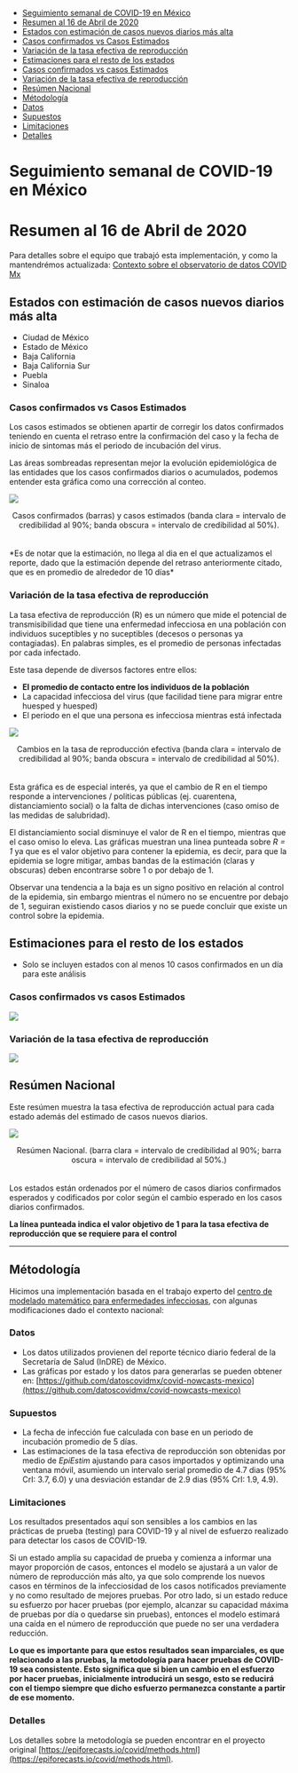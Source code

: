 - [Seguimiento semanal de COVID-19 en México](#seguimiento-semanal-de-covid-19-en-méxico)
- [Resumen al 16 de Abril de 2020](#resumen-al-16-de-abril-de-2020)
 - [Estados con estimación de casos nuevos diarios más alta](#estados-con-estimación-de-casos-nuevos-diarios-más-alta)
  - [Casos confirmados vs Casos Estimados](#casos-confirmados-vs-casos-estimados)
  - [Variación de la tasa efectiva de reproducción](#variación-de-la-tasa-efectiva-de-reproducción)
 - [Estimaciones para el resto de los estados](#estimaciones-para-el-resto-de-los-estados)
  - [Casos confirmados vs casos Estimados](#casos-confirmados-vs-casos-estimados-1)
  - [Variación de la tasa efectiva de reproducción](#variación-de-la-tasa-efectiva-de-reproducción-1)
 - [Resúmen Nacional](#resúmen-nacional)
 - [Métodología](#métodología)
  - [Datos](#datos)
  - [Supuestos](#supuestos)
  - [Limitaciones](#limitaciones)
  - [Detalles](#detalles)


# Seguimiento semanal de COVID-19 en México
# Resumen al 16 de Abril de 2020

Para detalles sobre el equipo que trabajó esta implementación, y como la mantendrémos actualizada: [Contexto sobre el observatorio de datos COVID Mx](https://github.com/datoscovidmx/datoscovidmx.github.io/blob/master/README.md)

## Estados con estimación de casos nuevos diarios más alta

- Ciudad de México
- Estado de México
- Baja California
- Baja California Sur
- Puebla
- Sinaloa

### Casos confirmados vs Casos Estimados

Los casos estimados se obtienen apartir de corregir los datos confirmados teniendo en cuenta el retraso entre la confirmación del caso y la fecha de inicio de sintomas más el periodo de incubación del virus.

Las áreas sombreadas representan mejor la evolución epidemiológica de las entidades que los casos confirmados diarios o acumulados, podemos entender esta gráfica como una corrección al conteo. 

![](https://raw.githubusercontent.com/datoscovidmx/covid-nowcasts-mexico/master/2020-04-16/regional-summary/high_cases_plot.png)

<center>Casos confirmados (barras) y casos estimados (banda clara = intervalo de credibilidad al 90%; banda obscura = intervalo de credibilidad al 50%).</center><br />
<br />
*Es de notar que la estimación, no llega al dia en el que actualizamos el reporte, dado que la estimación depende del retraso anteriormente citado, que es en promedio de alrededor de 10 días*

### Variación de la tasa efectiva de reproducción 

La tasa efectiva de reproducción (R) es un número que mide el potencial de transmisibilidad que tiene una enfermedad infecciosa en una población con individuos suceptibles y no suceptibles (decesos o personas ya contagiadas). En palabras simples, es el promedio de personas infectadas por cada infectado.

Este tasa depende de diversos factores entre ellos:
- **El promedio de contacto entre los individuos de la población**
- La capacidad infecciosa del virus (que facilidad tiene para migrar entre huesped y huesped)
- El periodo en el que una persona es infecciosa mientras está infectada

![](https://raw.githubusercontent.com/datoscovidmx/covid-nowcasts-mexico/master/2020-04-16/regional-summary/high_cases_rt_plot.png)

<center> Cambios en la tasa de reproducción efectiva (banda clara = intervalo de credibilidad al 90%; banda obscura = intervalo de credibilidad al 50%).</center><br />
<br />
Esta gráfica es de especial interés, ya que el cambio de R en el tiempo responde a intervenciones / politicas públicas (ej. cuarentena, distanciamiento social) o la falta de dichas intervenciones (caso omiso de las medidas de salubridad).

El distanciamiento social disminuye el valor de R en el tiempo, mientras que el caso omiso lo eleva. Las gráficas muestran una linea punteada sobre *R = 1* ya que es el valor objetivo para contener la epidemia, es decir, para que la epidemia se logre mitigar, ambas bandas de la estimación (claras y obscuras) deben encontrarse sobre 1 o por debajo de 1.

Observar una tendencia a la baja es un signo positivo en relación al control de la epidemia, sin embargo mientras el número no se encuentre por debajo de 1, seguiran existiendo casos diarios y no se puede concluir que existe un control sobre la epidemia.

## Estimaciones para el resto de los estados

- Solo se incluyen estados con al menos 10 casos confirmados en un día para este análisis

### Casos confirmados vs casos Estimados

![](https://raw.githubusercontent.com/datoscovidmx/covid-nowcasts-mexico/master/2020-04-16/regional-summary/cases_plot.png)

### Variación de la tasa efectiva de reproducción 

![](https://raw.githubusercontent.com/datoscovidmx/covid-nowcasts-mexico/master/2020-04-16/regional-summary/rt_plot.png)

## Resúmen Nacional

Este resúmen muestra la tasa efectiva de reproducción actual para cada estado además del estimado de casos nuevos diarios.

![](https://raw.githubusercontent.com/datoscovidmx/covid-nowcasts-mexico/master/2020-04-16/regional-summary/summary_plot.png)

<center>Resúmen Nacional. (barra clara = intervalo de credibilidad al 90%; barra oscura = intervalo de credibilidad al 50%.)</center><br />
<br />
Los estados están ordenados por el número de casos diarios confirmados esperados y codificados por color según el cambio esperado en los casos diarios confirmados. 

**La línea punteada indica el valor objetivo de 1 para la tasa efectiva de reproducción que se requiere para el control**

---
## Métodología

Hicimos una implementación basada en el trabajo experto del [centro de modelado matemático para enfermedades infecciosas](https://cmmid.github.io/), con algunas modificaciones dado el contexto nacional:

### Datos

- Los datos utilizados provienen del reporte técnico diario federal de la Secretaría de Salud (InDRE) de México.
- Las gráficas por estado y los datos para generarlas se pueden obtener en: [https://github.com/datoscovidmx/covid-nowcasts-mexico](https://github.com/datoscovidmx/covid-nowcasts-mexico)

### Supuestos

- La fecha de infección fue calculada con base en un periodo de incubación promedio de 5 días.
- Las estimaciones de la tasa efectiva de reproducción son obtenidas por medio de *EpiEstim* ajustando para casos importados y optimizando una ventana móvil, asumiendo un intervalo serial promedio de 4.7 dias (95% CrI: 3.7, 6.0) y una desviación estandar de 2.9 dias (95% CrI: 1.9, 4.9).

### Limitaciones

Los resultados presentados aquí son sensibles a los cambios en las prácticas de prueba (testing) para COVID-19 y al nivel de esfuerzo realizado para detectar los casos de COVID-19. 

Si un estado amplía su capacidad de prueba y comienza a informar una mayor proporción de casos, entonces el modelo se ajustará a un valor de número de reproducción más alto, ya que solo comprende los nuevos casos en términos de la infecciosidad de los casos notificados previamente y no como resultado de mejores pruebas. Por otro lado, si un estado reduce su esfuerzo por hacer pruebas (por ejemplo, alcanzar su capacidad máxima de pruebas por día o quedarse sin pruebas), entonces el modelo estimará una caída en el número de reproducción que puede no ser una verdadera reducción. 

**Lo que es importante para que estos resultados sean imparciales, es que relacionado a las pruebas, la metodología para hacer pruebas de COVID-19 sea consistente. Esto significa que si bien un cambio en el esfuerzo por hacer pruebas, inicialmente introducirá un sesgo, esto se reducirá con el tiempo siempre que dicho esfuerzo permanezca constante a partir de ese momento.**

<div class="flourish-embed flourish-map" data-src="visualisation/2051179" data-url="https://flo.uri.sh/visualisation/2051179/embed"></div> 

### Detalles 

Los detalles sobre la metodología se pueden encontrar en el proyecto original [https://epiforecasts.io/covid/methods.html](https://epiforecasts.io/covid/methods.html).
